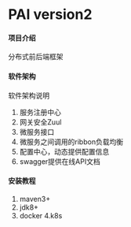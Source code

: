 # PAI version2

#### 项目介绍
分布式前后端框架

#### 软件架构
软件架构说明

1. 服务注册中心
2. 网关安全Zuul
3. 微服务接口
4. 微服务之间调用的ribbon负载均衡
5. 配置中心，动态提供配置信息
6. swagger提供在线API文档


#### 安装教程

1. maven3+
2. jdk8+
3. docker
4.k8s